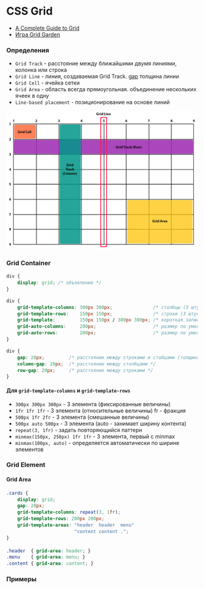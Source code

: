 # CSS Grid


- [A Complete Guide to Grid](https://css-tricks.com/snippets/css/complete-guide-grid/)
- [Игра Grid Garden](https://cssgridgarden.com/#ru)


<!-- xxxxxxxxxxxxxxxxxxxxxxxxxxxxxxxxxxxxxxxxxxxxxxxxxxxxxxx -->
### Определения
<!-- xxxxxxxxxxxxxxxxxxxxxxxxxxxxxxxxxxxxxxxxxxxxxxxxxxxxxxx -->
- `Grid Track` - расстояние между ближайшими двумя линиями, колонка или строка
- `Grid Line` - линия, создаваемая Grid Track. <u>gap</u> толщина линии
- `Grid Cell` - ячейка сетки
- `Grid Area` - область всегда прямоугольная. объединение нескольких ячеек в одну
- `Line-based placement` - позиционирование на основе линий

<img src="../@img/css-grid/grid-scheme.jpg" width="550">


<!-- xxxxxxxxxxxxxxxxxxxxxxxxxxxxxxxxxxxxxxxxxxxxxxxxxxxxxxx -->
### Grid Container
<!-- xxxxxxxxxxxxxxxxxxxxxxxxxxxxxxxxxxxxxxxxxxxxxxxxxxxxxxx -->
```css
div {
	display: grid; /* объявление */
}
```

```css
div {
	grid-template-columns: 300px 300px;               /* столбцы (3 штуки) */
	grid-template-rows:    150px 150px;               /* строки (3 штуки), можно не задавать. адаптируются под высоту контента */
	grid-template:         150px 150px / 300px 300px; /* короткая запись строки / столбцы */
	grid-auto-columns:     200px;                     /* размер по умолчанию для неявно заданных столбцов */
	grid-auto-rows:        200px;                     /* размер по умолчанию для неявно заданных строк */
}
```

```css
div {
	gap: 20px;         /* расстояние между строками и стобцами (толщина линии) */
	column-gap: 20px;  /* расстояние между столбцами */
	row-gap: 20px;     /* расстояние между строками */
}
```


<!------------------------------------------------------------->
#### Для `grid-template-columns` и `grid-template-rows`
<!------------------------------------------------------------->
- `300px 300px 300px` - 3 элемента (фиксированные величины)
- `1fr 1fr 1fr` - 3 элемента (относительные величины) fr - фракция
- `500px 1fr 2fr` - 3 элемента (смешанные величины)
- `500px auto 500px` - 3 элемента (auto - занимает ширину контента)
- `repeat(3, 1fr)` - задать повторяющийся паттерн
- `minmax(150px, 250px) 1fr 1fr` - 3 элемента, первый с minmax
- `minmax(100px, auto)` - определяется автоматически по ширине элементов


<!-- xxxxxxxxxxxxxxxxxxxxxxxxxxxxxxxxxxxxxxxxxxxxxxxxxxxxxxx -->
### Grid Element
<!-- xxxxxxxxxxxxxxxxxxxxxxxxxxxxxxxxxxxxxxxxxxxxxxxxxxxxxxx -->

<!------------------------------------------------------------->
#### Grid Area</h4>
<!------------------------------------------------------------->
```css
.cards {
	display: grid;
	gap: 20px;
	grid-template-columns: repeat(3, 1fr);
	grid-template-rows: 200px 200px;
	grid-template-areas: "header  header  menu"
						 "content content .";
}

.header  { grid-area: header; }
.menu    { grid-area: menu; }
.content { grid-area: content; }
```


<!-- xxxxxxxxxxxxxxxxxxxxxxxxxxxxxxxxxxxxxxxxxxxxxxxxxxxxxxx -->
### Примеры
<!-- xxxxxxxxxxxxxxxxxxxxxxxxxxxxxxxxxxxxxxxxxxxxxxxxxxxxxxx -->
<v-iframe
	height="350"
	src="https://codepen.io/it-school58/embed/dyNEPgE?height=265&theme-id=default&default-tab=css,result"
/>
